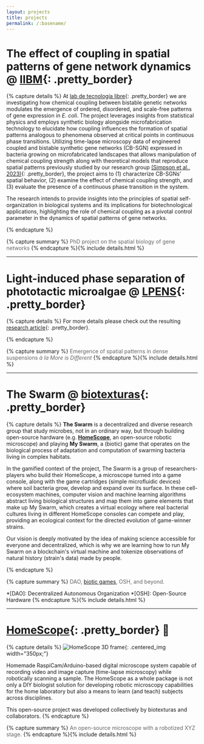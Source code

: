 ```yaml
---
layout: projects
title: projects
permalink: /:basename/
---
```



# The effect of coupling in spatial patterns of gene network dynamics  @ [IIBM][7]{: .pretty_border}

{% capture details %}
At [lab de tecnología libre][7]{: .pretty_border} we are investigating how chemical coupling between bistable genetic networks modulates the emergence of ordered, disordered, and scale-free patterns of gene expression in _E. coli_. The project leverages insights from statistical physics and employs synthetic biology alongside microfabrication technology to elucidate how coupling influences the formation of spatial patterns analogous to phenomena observed at critical points in continuous phase transitions. Utilizing time-lapse microscopy data of engineered coupled and bistable synthetic gene networks (CB-SGN) expressed in bacteria growing on microfabricated landscapes that allows manipulation of chemical coupling strength along with theoretical models that reproduce spatial patterns previously studied by our research group [(Simpson et al., 2023)][8]{: .pretty_border}, the project aims to (1) characterize CB-SGNs' spatial behavior, (2) examine the effect of chemical coupling strength, and (3) evaluate the presence of a continuous phase transition in the system. 

The research intends to provide insights into the principles of spatial self-organization in biological systems and its implications for biotechnological applications, highlighting the role of chemical coupling as a pivotal control parameter in the dynamics of spatial patterns of gene networks.

[7]: https://federicilab.org/ "lab de tecnología libre"

[8]: https://doi.org/10.1186/s12915-023-01681-4 "Spatial biology of Ising-like synthetic genetic networks"
{% endcapture %}

{% capture summary %}
<span style="color: #666666;"> PhD project on the spatial biology of gene networks </span>
{% endcapture %}{% include details.html %}


---
# Light-induced phase separation of phototactic microalgae @ [LPENS][5]{: .pretty_border}

{% capture details %}
For more details please check out the resulting [research article][6]{: .pretty_border}.

[6]: https://doi.org/10.48550/arXiv.2401.08394 "Collective photoprotection through light-induced phase separation in a phototactic micro-alga"
{% endcapture %}

{% capture summary %}
<span style="color: #666666;"> Emergence of spatial patterns in dense suspensions _à la More is Different_ </span>
{% endcapture %}{% include details.html %}

[5]: https://www.lpens.ens.psl.eu/research/biophys/equipe-16/?lang=e "multiscale physics of living systems research group"


---
# The Swarm @ [biotexturas][1]{: .pretty_border}

{% capture details %}
**The Swarm** is a decentralized and diverse research group that study microbes, not in an ordinary way, but through building open-source hardware (e.g. [**HomeScope**][2], an open-source robotic microscope) and playing **My Swarm**, a (biotic) game that operates on the biological process of adaptation and computation of swarming bacteria living in complex habitats.

In the gamified context of the project, The Swarm is a group of researchers-players who build their HomeScope, a microscope turned into a game console, along with the game cartridges (simple microfluidic devices) where soil bacteria grow, develop and expand over its surface. In these cell-ecosystem machines, computer vision and machine learning algorithms abstract living biological structures and map them into game elements that make up My Swarm, which creates a virtual ecology where real bacterial cultures living in different HomeScope consoles can compete and play, providing an ecological context for the directed evolution of game-winner strains.

Our vision is deeply motivated by the idea of making science accessible for everyone and decentralized, which is why we are learning how to run My Swarm on a blockchain's virtual machine and tokenize observations of natural history (strain's data) made by people.

[2]: http://homescope.biotexturas.org "DIY robotic microscope"
{% endcapture %}

{% capture summary %}
<span style="color: #666666;">DAO, [biotic games][3], OSH, and beyond.</span>

[3]: https://pubs.rsc.org/en/content/articlelanding/2011/lc/c0lc00399a "go to I. H. Riedel-Kruse's article"
*[DAO]: Decentralized Autonomous Organization
*[OSH]: Open-Source Hardware
{% endcapture %}{% include details.html %}

[1]: https://biotexturas.org "Collective of intelligent people, machines, and ecosystems"


---
# [HomeScope][4]{: .pretty_border} <span>&#x1F52C;</span>

{% capture details %}
![HomeScope 3D frame](/assets/images/homescope.png){: .centered_img width="350px;"}

Homemade RaspiCam/Arduino-based digital microscope system capable of recording video and image capture (time-lapse microscopy) while robotically scanning a sample. The HomeScope as a whole package is not only a DIY biologist solution for developing robotic microscopy capabilities for the home laboratory but also a means to learn (and teach) subjects across disciplines.

This open-source project was developed collectively by biotexturas and collaborators.
{% endcapture %}

{% capture summary %}
<span style="color: #666666;">An open-source microscope with a robotized XYZ stage.</span>
{% endcapture %}{% include details.html %}

[4]: http://homescope.biotexturas.org "DIY robotic microscope"
